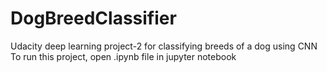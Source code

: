 # DogBreedClassifier
Udacity deep learning project-2 for classifying breeds of a dog using CNN
To run this project, open .ipynb file in jupyter notebook

